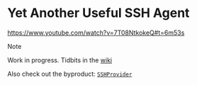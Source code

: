 # Yet Another Useful SSH Agent

https://www.youtube.com/watch?v=7T08NtkokeQ#t=6m53s

> [!NOTE]
> Work in progress. Tidbits in the [wiki](https://github.com/martinpaljak/YAUSA/wiki)

Also check out the byproduct: [`SSHProvider`](https://github.com/martinpaljak/java-ssh-provider/wiki)
